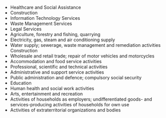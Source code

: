 - Healthcare and Social Assistance 
- Construction
- Information Technology Services
- Waste Management Services
- Legal Services
- Agriculture, forestry and fishing, quarrying
- Electricity, gas, steam and air conditioning supply
- Water supply; sewerage, waste management and remediation activities Construction
- Wholesale and retail trade; repair of motor vehicles and motorcycles
- Accommodation and food service activities
- Professional, scientific and technical activities
- Administrative and support service activities
- Public administration and defence; compulsory social security
- Education
- Human health and social work activities
- Arts, entertainment and recreation
- Activities of households as employers; undifferentiated goods- and services-producing activities of households for own use
- Activities of extraterritorial organizations and bodies
